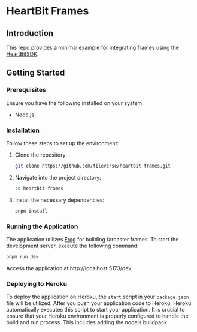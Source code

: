 # HeartBit Frames

## Introduction
This repo provides a minimal example for integrating frames using the [HeartBitSDK](https://github.com/fileverse/HeartBitSDK).

## Getting Started

### Prerequisites
Ensure you have the following installed on your system:
- Node.js

### Installation
Follow these steps to set up the environment:

1. Clone the repository:
   ```bash
   git clone https://github.com/fileverse/heartbit-frames.git
2. Navigate into the project directory:
   ```bash
   cd heartbit-frames
3. Install the necessary dependencies:
   ```bash
   pnpm install
   
### Running the Application
The application utilizes [Frog](http://frog.fm/) for building farcaster frames. To start the development server, execute the following command:
```bash
pnpm run dev
```
Access the application at http://localhost:5173/dev.


### Deploying to Heroku
To deploy the application on Heroku, the `start` script in your `package.json` file will be utilized. After you push your application code to Heroku, Heroku automatically executes this script to start your application. It is crucial to ensure that your Heroku environment is properly configured to handle the build and run process. This includes adding the nodejs buildpack.






